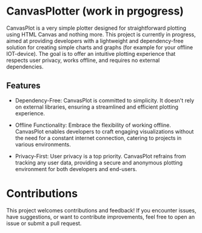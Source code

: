 # CanvasPlotter (work in prgogress) #
CanvasPlot is a very simple plotter designed for straightforward plotting using HTML Canvas and nothing more. This project is currently in progress, aimed at providing developers with a lightweight and dependency-free solution for creating simple charts and graphs (for example for your offline IOT-device). The goal is to offer an intuitive plotting experience that respects user privacy, works offline, and requires no external dependencies.

## Features ##

- Dependency-Free: CanvasPlot is committed to simplicity. It doesn't rely on external libraries, ensuring a streamlined and efficient plotting experience.

- Offline Functionality: Embrace the flexibility of working offline. CanvasPlot enables developers to craft engaging visualizations without the need for a constant internet connection, catering to projects in various environments.

- Privacy-First: User privacy is a top priority. CanvasPlot refrains from tracking any user data, providing a secure and anonymous plotting environment for both developers and end-users.

# Contributions #
This project welcomes contributions and feedback! If you encounter issues, have suggestions, or want to contribute improvements, feel free to open an issue or submit a pull request.
